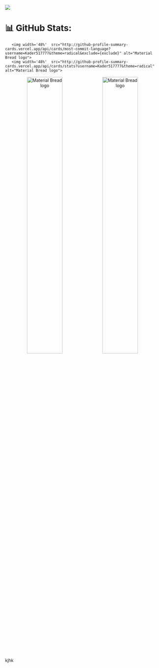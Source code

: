 ![](https://i.ibb.co/5WfTvGT/Purple-Modern-Digital-Marketing-Banner.jpg)


# 📊 GitHub Stats:

   
<div>
   <p align="center" display='flex'>
   
       <img width='48%'  src="http://github-profile-summary-cards.vercel.app/api/cards/most-commit-language?username=Kader517777&theme=radical&exclude={exclude}" alt="Material Bread logo">
       <img width='48%'  src="http://github-profile-summary-cards.vercel.app/api/cards/stats?username=Kader517777&theme=radical" alt="Material Bread logo">
   </p>
   <p align="center" display='flex'>
        <img width='48%'  src="http://github-profile-summary-cards.vercel.app/api/cards/repos-per-language?username=Kader517777&theme=radical&exclude={exclude}" alt="Material Bread logo">
        <img width='48%'  src="http://github-profile-summary-cards.vercel.app/api/cards/productive-time?username=Kader517777&theme=radical&utcOffset={utcOffset}" alt="Material Bread logo">
   </p>
</div>


<!-- Proudly created with GPRM ( https://gprm.itsvg.in ) -->
kjhk

